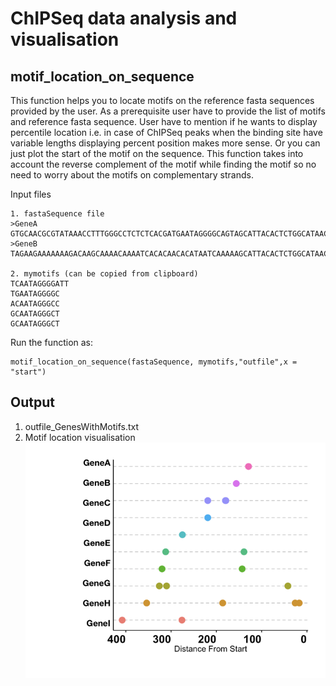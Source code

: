 # ChIPSeq data analysis and visualisation

## motif_location_on_sequence 
This function helps you to locate motifs on the reference fasta sequences provided by the user. 
As a prerequisite user have to provide the list of motifs and reference fasta sequence. 
User have to mention if he wants to display percentile location i.e. in case of ChIPSeq peaks when the binding site have variable lengths displaying percent position makes more sense. Or you can just plot the start of the motif on the sequence.
This function takes into account the reverse complement of the motif while finding the motif so no need to worry about the motifs on complementary strands.

Input files
```
1. fastaSequence file
>GeneA
GTGCAACGCGTATAAACCTTTGGGCCTCTCTCACGATGAATAGGGGCAGTAGCATTACACTCTGGCATAACAATAGGGCCCTGGCAATAGGGCTCTGGCAATAGGGCTCTGGCAATAGACTGTGGGAGGGCCATACTG
>GeneB
TAGAAGAAAAAAAGACAAGCAAAACAAAATCACACAACACATAATCAAAAAGCATTACACTCTGGCATAACAATAGGGCCCTGGCAATAGGGCTCTGGCAATAGGGCTCTGGCAATAGACTGTGGGAGGGCCATACTG

2. mymotifs (can be copied from clipboard)
TCAATAGGGGATT
TGAATAGGGGC
ACAATAGGGCC
GCAATAGGGCT
GCAATAGGGCT
```

Run the function as:
```
motif_location_on_sequence(fastaSequence, mymotifs,"outfile",x = "start")
```
## Output
1. outfile_GenesWithMotifs.txt
2. Motif location visualisation
![](motif_location_on_sequence.png)
